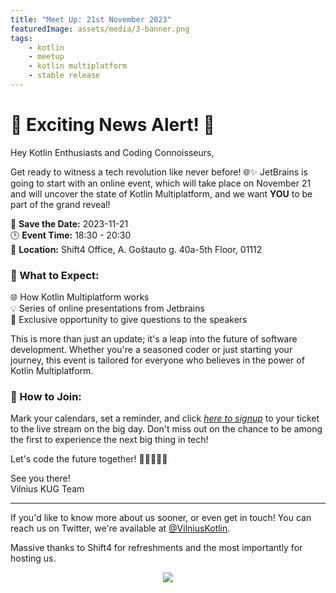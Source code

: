 ```yaml
---
title: "Meet Up: 21st November 2023"
featuredImage: assets/media/3-banner.png
tags:
    - kotlin
    - meetup
    - kotlin multiplatform
    - stable release
---
```

# 🎉 Exciting News Alert! 🚀

Hey Kotlin Enthusiasts and Coding Connoisseurs,

Get ready to witness a tech revolution like never before! 🌐✨ JetBrains is going to start with an online event, which will take place on November 21 and will uncover the state of Kotlin Multiplatform, and we want __YOU__ to be part of the grand reveal!

📅 __Save the Date:__ 2023-11-21 </br>
🕒 __Event Time:__ 18:30 - 20:30 </br>
📍 __Location:__ Shift4 Office, A. Goštauto g. 40a-5th Floor, 01112

### 🚀 What to Expect:

🌐 How Kotlin Multiplatform works </br>
💡 Series of online presentations from Jetbrains </br>
🤝 Exclusive opportunity to give questions to the speakers </br>

This is more than just an update; it's a leap into the future of software development. Whether you're a seasoned coder or just starting your journey, this event is tailored for everyone who believes in the power of Kotlin Multiplatform.

### 📱 How to Join:
Mark your calendars, set a reminder, and click *[here to signup](https://ti.to/vilnius-kotlin-user-group/vilnius-kug-meetup-3?source=website)* to your ticket to the live stream on the big day. Don't miss out on the chance to be among the first to experience the next big thing in tech!


Let's code the future together! 🚀👩‍💻👨‍💻

See you there!</br>
Vilnius KUG Team

---
If you'd like to know more about us sooner, or even get in touch! You can reach us on Twitter, we're available at [@VilniusKotlin](https://twitter.com/vilniuskotlin).

Massive thanks to Shift4 for refreshments and the most importantly for hosting us.

<p align="center">
  <img src="/assets/media/Shift4_Logo_2021.png" />
</p>